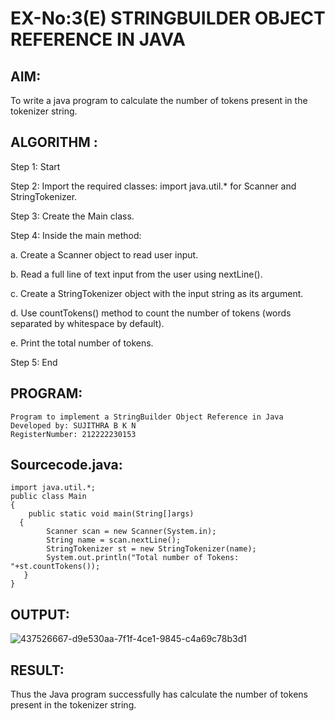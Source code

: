 # EX-No:3(E) STRINGBUILDER OBJECT REFERENCE IN JAVA

## AIM:
To write a java program to calculate the number of tokens present in the tokenizer string.

## ALGORITHM :

Step 1: Start 

Step 2: Import the required classes: import java.util.* for Scanner and StringTokenizer.

Step 3: Create the Main class. 

Step 4: Inside the main method:

  a. Create a Scanner object to read user input.

  b. Read a full line of text input from the user using nextLine().

  c. Create a StringTokenizer object with the input string as its argument.

  d. Use countTokens() method to count the number of tokens (words separated by whitespace by default).

  e. Print the total number of tokens.

Step 5: End

## PROGRAM:

```
Program to implement a StringBuilder Object Reference in Java
Developed by: SUJITHRA B K N
RegisterNumber: 212222230153
```

## Sourcecode.java:
```
import java.util.*;
public class Main
{
    public static void main(String[]args)
  {
        Scanner scan = new Scanner(System.in);
        String name = scan.nextLine();
        StringTokenizer st = new StringTokenizer(name);
        System.out.println("Total number of Tokens: "+st.countTokens());
   }
}
```

## OUTPUT:

![437526667-d9e530aa-7f1f-4ce1-9845-c4a69c78b3d1](https://github.com/user-attachments/assets/24b8acce-1e10-45aa-a1ac-c8648922c243)

## RESULT:
Thus the Java program successfully has calculate the number of tokens present in the tokenizer string.
